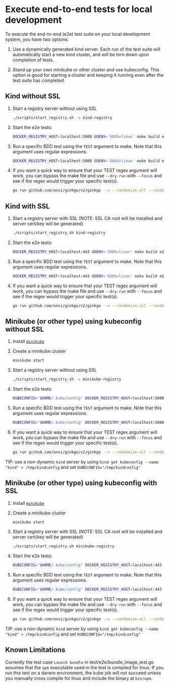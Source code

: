 # Execute end-to-end tests for local development

To execute the end-to-end (e2e) test suite on your local development system, you have two options:

1. Use a dynamically generated kind server. Each run of the test suite will automatically start a new kind cluster,
and will be torn down upon completion of tests.

1. Stand up your own minikube or other cluster and use kubeconfig. This option is good for starting a cluster and keeping it
running even after the test suite has completed.

## Kind without SSL

1. Start a registry server without using SSL

   ```bash
   ./scripts/start_registry.sh -s kind-registry
   ```

1. Start the e2e tests:

   ```bash
   DOCKER_REGISTRY_HOST=localhost:5000 GOENV='GOOS=linux' make build e2e USEHTTP="true" CLUSTER=kind
   ```

1. Run a specific BDD test using the `TEST` argument to make. Note that this argument uses regular expressions.

   ```bash
   DOCKER_REGISTRY_HOST=localhost:5000 GOENV='GOOS=linux' make build e2e TEST='builds and manipulates bundle and index images' USEHTTP="true" CLUSTER=kind
   ```

1. If you want a quick way to ensure that your TEST regex argument will work, you can bypass the
make file and use `--dry-run` with `--focus` and see if the regex would trigger your specific test(s).

   ```bash
   go run github.com/onsi/ginkgo/v2/ginkgo --v --randomize-all --randomize-suites --race --dry-run --focus 'builds and manipulates bundle and index images' -tags=json1,kind ./test/e2e
   ```

## Kind with SSL

1. Start a registry server with SSL (NOTE: SSL CA root will be installed and server cert/key will be generated)

   ```bash
   ./scripts/start_registry.sh kind-registry
   ```

1. Start the e2e tests:

   ```bash
   DOCKER_REGISTRY_HOST=localhost:443 GOENV='GOOS=linux' make build e2e CLUSTER=kind
   ```

1. Run a specific BDD test using the `TEST` argument to make. Note that this argument uses regular expressions.

   ```bash
   DOCKER_REGISTRY_HOST=localhost:443 GOENV='GOOS=linux' make build e2e TEST='builds and manipulates bundle and index images' CLUSTER=kind
   ```

1. If you want a quick way to ensure that your TEST regex argument will work, you can bypass the
make file and use `--dry-run` with `--focus` and see if the regex would trigger your specific test(s).

   ```bash
   go run github.com/onsi/ginkgo/v2/ginkgo --v --randomize-all --randomize-suites --race --dry-run --focus 'builds and manipulates bundle and index images' -tags=json1,kind ./test/e2e
   ```

## Minikube (or other type) using kubeconfig without SSL

1. Install [`minikube`](https://minikube.sigs.k8s.io/docs/start/)

1. Create a minikube cluster

   ```bash
   minikube start
   ```

1. Start a registry server without using SSL

   ```bash
   ./scripts/start_registry.sh -s minikube-registry
   ```

1. Start the e2e tests:

   ```bash
   KUBECONFIG="$HOME/.kube/config" DOCKER_REGISTRY_HOST=localhost:5000 make build e2e SKIPTLS="true"
   ```

1. Run a specific BDD test using the `TEST` argument to make. Note that this argument uses regular expressions.

   ```bash
   KUBECONFIG="$HOME/.kube/config" DOCKER_REGISTRY_HOST=localhost:5000 make build e2e TEST='builds and manipulates bundle and index images' SKIPTLS="true"
   ```

1. If you want a quick way to ensure that your TEST regex argument will work, you can bypass the
make file and use `--dry-run` with `--focus` and see if the regex would trigger your specific test(s).

   ```bash
   go run github.com/onsi/ginkgo/v2/ginkgo --v --randomize-all --randomize-suites --race --dry-run --focus 'builds and manipulates bundle and index images' -tags=json1 ./test/e2e
   ```

TIP: use a non-dynamic `kind` server by using `kind get kubeconfig --name "kind" > /tmp/kindconfig` and set `KUBECONFIG="/tmp/kindconfig"`

## Minikube (or other type) using kubeconfig with SSL

1. Install [`minikube`](https://minikube.sigs.k8s.io/docs/start/)

1. Create a minikube cluster

   ```bash
   minikube start
   ```

1. Start a registry server with SSL (NOTE: SSL CA root will be installed and server cert/key will be generated)

   ```bash
   ./scripts/start_registry.sh minikube-registry
   ```

1. Start the e2e tests:

   ```bash
   KUBECONFIG="$HOME/.kube/config" DOCKER_REGISTRY_HOST=localhost:443 make build e2e
   ```

1. Run a specific BDD test using the `TEST` argument to make. Note that this argument uses regular expressions.

   ```bash
   KUBECONFIG="$HOME/.kube/config" DOCKER_REGISTRY_HOST=localhost:443 make build e2e TEST='builds and manipulates bundle and index images'
   ```

1. If you want a quick way to ensure that your TEST regex argument will work, you can bypass the
make file and use `--dry-run` with `--focus` and see if the regex would trigger your specific test(s).

   ```bash
   go run github.com/onsi/ginkgo/v2/ginkgo --v --randomize-all --randomize-suites --race --dry-run --focus 'builds and manipulates bundle and index images' -tags=json1 ./test/e2e
   ```

TIP: use a non-dynamic `kind` server by using `kind get kubeconfig --name "kind" > /tmp/kindconfig` and set `KUBECONFIG="/tmp/kindconfig"`

## Known Limitations

Currently the test case `Launch bundle` in test/e2e/bundle_image_test.go assumes that the `opm` executable used in the test is compiled for linux.
If you run this test on a darwin environment, the kube job will not succeed unless you manually cross compile for linux and include
the binary at `bin/opm`.
